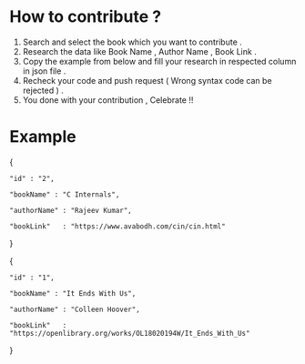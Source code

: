 
# How to contribute ?


1. Search and select the book which you want to contribute .
2. Research the data like Book Name , Author Name , Book Link .
3. Copy the example from below and fill your research in respected column in json file .
4. Recheck your code and push request ( Wrong syntax code can be rejected ) .
5. You done with your contribution , Celebrate !! 

 # Example

 {
 
    "id" : "2",
    
    "bookName" : "C Internals",
    
    "authorName" : "Rajeev Kumar",
    
    "bookLink"   : "https://www.avabodh.com/cin/cin.html"
    
}

{
 
    "id" : "1",
    
    "bookName" : "It Ends With Us",
    
    "authorName" : "Colleen Hoover",
    
    "bookLink"   : "https://openlibrary.org/works/OL18020194W/It_Ends_With_Us"
    
}



